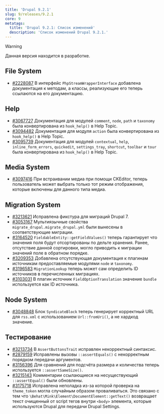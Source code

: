 ```yaml
---
title: 'Drupal 9.2.1'
slug: 9/releases/9.2.1
core: 9
metatags:
  title: 'Drupal 9.2.1: Список изменений'
  description: 'Список изменений Drupal 9.2.1.'
---
```


> [!WARNING]
> Данная версия находится в разработке.

## File System

* [#2228087](https://www.drupal.org/project/drupal/issues/2228087) В интерфейс `PhpStreamWrapperInterface` добавлена документация к методам, а классы, реализующие его теперь ссылаются на его документацию.

## Help

* [#3067727](https://www.drupal.org/project/drupal/issues/3067727) Документация для модулей `comment`, `node`, `path` и `taxonomy` была конвертирована из `hook_help()` в Help Topic.
* [#3094482](https://www.drupal.org/project/drupal/issues/3094482) Документация для модуля `action` была конвертирована из `hook_help()` в Help Topic.
* [#3095739](https://www.drupal.org/project/drupal/issues/3095739) Документация для модулей `contextual`, `help`, `inline_form_errors`, `quickedit`, `settings_tray`, `shortcut`, `toolbar`  и `tour` была конвертирована из `hook_help()` в Help Topic.

## Media System

* [#3097416](https://www.drupal.org/project/drupal/issues/3097416) При встраивании медиа при помощи CKEditor, теперь пользователь может выбрать только тот режим отображения, которые включены для данного типа медиа.

## Migration System

* [#3213621](https://www.drupal.org/project/drupal/issues/3213621) Исправлена фикстура для миграций Drupal 7.
* [#3053167](https://www.drupal.org/project/drupal/issues/3053167) Мультиязычные свойства `migrate_drupal.migrate_drupal.yml` были вынесены в соответствующие миграции.
* [#3164520](https://www.drupal.org/project/drupal/issues/3164520) `FieldableEntity::getFieldValues()` теперь гарантирует что значения поля будут отсортированы по дельте хранения. Ранее, отсутствие данной сортировки, могло приводить к миграции значений поле в обратном порядке.
* [#3209353](https://www.drupal.org/project/drupal/issues/3209353) Добавлена отсутствующая документация к плагинам источникам предоставляемые модулями `node` и `taxonomy`.
* [#3196583](https://www.drupal.org/project/drupal/issues/3196583) `MigrationLookup` теперь может сам определить ID источников в перечисленных миграциях.
* [#3103031](https://www.drupal.org/project/drupal/issues/3103031) В плагин источник `FieldOptionTranslation` значение `bundle` используется как ID источника.

## Node System

* [#3048848](https://www.drupal.org/project/drupal/issues/3048848) Блок `SyndicateBlock` теперь генерирует корректный URL для `rss.xml` с использованием `Url::fromUri()`, а не хардкод значение.

## Тестирование

* [#3213734](https://www.drupal.org/project/drupal/issues/3213734) В `AssertButtonsTrait` исправлен некорректный синтаксис.
* [#2879159](https://www.drupal.org/project/drupal/issues/2879159) Исправлены вызовы `::assertEquals()` с некорректным порядком передачи аргументов.
* [#3156396](https://www.drupal.org/project/drupal/issues/3156396) Для сравнений для подсчёта размера и количества теперь используется `::assertSameSize()`.
* [#3215143](https://www.drupal.org/project/drupal/issues/3215143) Комментарии ссылающиеся на несуществующий `::assertEqual()` были обновлены.
* [#3175718](https://www.drupal.org/project/drupal/issues/3175718) Исправлена неполадка из-за которой проверка на `theme_token` могла случайным образом проваливаться. Это связано с тем что `\Behat\Mink\Element\DocumentElement::getText()` возвращает текст очищенный от script тегов внутри `<body>` элемента, которые используются Drupal для передачи Drupal Settings.